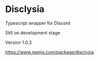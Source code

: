 # Disclysia

Typescript wrapper for Discord

Still on development stage

Version 1.0.2

https://www.npmjs.com/package/disclysia
